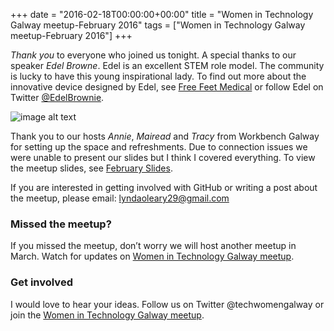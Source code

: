 +++
date = "2016-02-18T00:00:00+00:00"
title = "Women in Technology Galway meetup-February 2016"
tags = ["Women in Technology Galway meetup-February 2016"]
+++


<i>Thank you</i> to everyone who joined us tonight.  A special thanks to our speaker <i>Edel Browne</i>. Edel is an excellent STEM role model. The community is lucky to have this young inspirational lady.
To find out more about the innovative device designed by Edel, see [Free Feet Medical](https://www.facebook.com/Free-Feet-Medical-127124804146394/) or follow Edel on Twitter [@EdelBrownie](https://twitter.com/EdelBrownie?ref_src=twsrc%5Egoogle%7Ctwcamp%5Eserp%7Ctwgr%5Eauthor).


![image alt text](/img/edel.jpg)

Thank you to our hosts <i>Annie</i>, <i>Mairead</i> and <i>Tracy</i> from Workbench Galway for setting up the space and refreshments. Due to connection issues we were unable to present our slides but I think I covered everything. To view the meetup slides, see [February Slides](https://docs.google.com/presentation/d/19uYiomGfPR1zpx7ExR7zFBstQ3NhkBgUYC1aSoh9hAA/edit?usp=sharing).

If you are interested in getting involved with GitHub or writing a post about the meetup, please email: <lyndaoleary29@gmail.com>


### Missed the meetup?

If you missed the meetup, don’t worry we will host another meetup in March. Watch for updates on [Women in Technology Galway meetup](http://www.meetup.com/Women-In-Technology-Galway/).


### Get involved

I would love to hear your ideas. Follow us on Twitter @techwomengalway or join the [Women in Technology Galway meetup](http://www.meetup.com/Women-In-Technology-Galway/).
